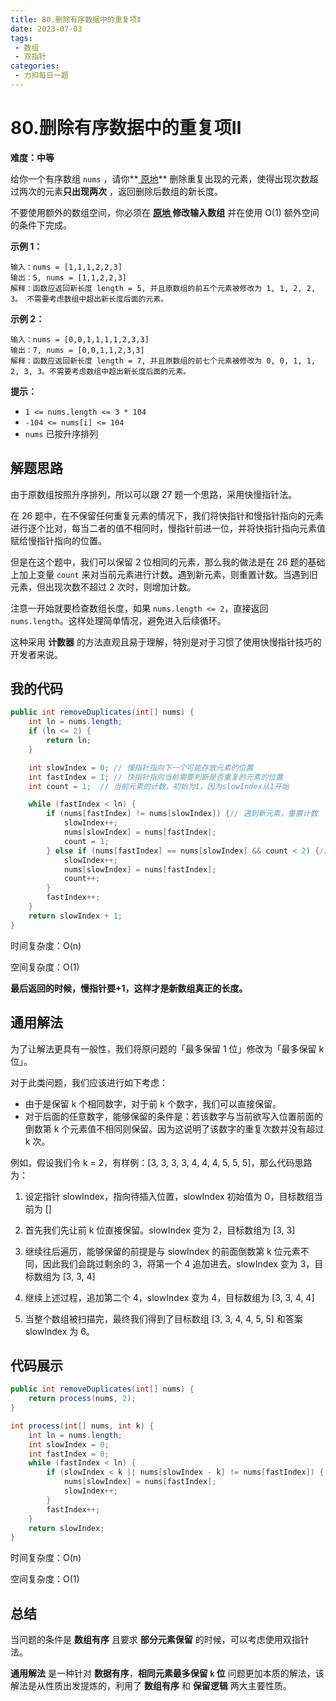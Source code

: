 ```yaml
---
title: 80.删除有序数据中的重复项Ⅱ
date: 2023-07-03
tags: 
 - 数组
 - 双指针
categories:
 - 力扣每日一题
---
```


# 80.删除有序数据中的重复项Ⅱ

**难度：中等**

给你一个有序数组 `nums` ，请你**[ 原地](http://baike.baidu.com/item/原地算法)** 删除重复出现的元素，使得出现次数超过两次的元素**只出现两次** ，返回删除后数组的新长度。

不要使用额外的数组空间，你必须在 **[原地 ](https://baike.baidu.com/item/原地算法)修改输入数组** 并在使用 O(1) 额外空间的条件下完成。

**示例 1：**

```
输入：nums = [1,1,1,2,2,3]
输出：5, nums = [1,1,2,2,3]
解释：函数应返回新长度 length = 5, 并且原数组的前五个元素被修改为 1, 1, 2, 2, 3。 不需要考虑数组中超出新长度后面的元素。
```

**示例 2：**

```
输入：nums = [0,0,1,1,1,1,2,3,3]
输出：7, nums = [0,0,1,1,2,3,3]
解释：函数应返回新长度 length = 7, 并且原数组的前七个元素被修改为 0, 0, 1, 1, 2, 3, 3。不需要考虑数组中超出新长度后面的元素。
```

**提示：**

- `1 <= nums.length <= 3 * 104`
- `-104 <= nums[i] <= 104`
- `nums` 已按升序排列

## 解题思路

由于原数组按照升序排列，所以可以跟 27 题一个思路，采用快慢指针法。

在 26 题中，在不保留任何重复元素的情况下，我们将快指针和慢指针指向的元素进行逐个比对，每当二者的值不相同时，慢指针前进一位，并将快指针指向元素值赋给慢指针指向的位置。

但是在这个题中，我们可以保留 2 位相同的元素，那么我的做法是在 26 题的基础上加上变量 `count` 来对当前元素进行计数。遇到新元素，则重置计数。当遇到旧元素，但出现次数不超过 2 次时，则增加计数。

注意一开始就要检查数组长度，如果 `nums.length <= 2`，直接返回 `nums.length`。这样处理简单情况，避免进入后续循环。

这种采用 **计数器** 的方法直观且易于理解，特别是对于习惯了使用快慢指针技巧的开发者来说。

## 我的代码

```java
public int removeDuplicates(int[] nums) {
    int ln = nums.length;
    if (ln <= 2) {
        return ln;
    }

    int slowIndex = 0; // 慢指针指向下一个可能存放元素的位置
    int fastIndex = 1; // 快指针指向当前需要判断是否重复的元素的位置
    int count = 1;  // 当前元素的计数，初始为1，因为slowIndex从1开始

    while (fastIndex < ln) {
        if (nums[fastIndex] != nums[slowIndex]) {// 遇到新元素，重置计数
            slowIndex++;
            nums[slowIndex] = nums[fastIndex];
            count = 1;
        } else if (nums[fastIndex] == nums[slowIndex] && count < 2) {// 当遇到旧元素，但出现次数不超过2次时，增加计数
            slowIndex++;
            nums[slowIndex] = nums[fastIndex];
            count++;
        }
        fastIndex++;
    }
    return slowIndex + 1;
}
```

时间复杂度：O(n)

空间复杂度：O(1)

**最后返回的时候，慢指针要+1，这样才是新数组真正的长度。**

## 通用解法

为了让解法更具有一般性，我们将原问题的「最多保留 1 位」修改为「最多保留 k 位」。

对于此类问题，我们应该进行如下考虑：

- 由于是保留 k 个相同数字，对于前 k 个数字，我们可以直接保留。
- 对于后面的任意数字，能够保留的条件是：若该数字与当前欲写入位置前面的倒数第 k 个元素值不相同则保留。因为这说明了该数字的重复次数并没有超过 k 次。

例如，假设我们令 k = 2，有样例：[3, 3, 3, 3, 4, 4, 4, 5, 5, 5]，那么代码思路为：

1. 设定指针 slowIndex，指向待插入位置，slowIndex 初始值为 0，目标数组当前为 []
2. 首先我们先让前 k 位直接保留。slowIndex 变为 2，目标数组为 [3, 3]

3. 继续往后遍历，能够保留的前提是与 slowIndex 的前面倒数第 k 位元素不同，因此我们会跳过剩余的 3，将第一个 4 追加进去。slowIndex 变为 3，目标数组为 [3, 3, 4]
4. 继续上述过程，追加第二个 4，slowIndex 变为 4，目标数组为 [3, 3, 4, 4]
5. 当整个数组被扫描完，最终我们得到了目标数组 [3, 3, 4, 4, 5, 5] 和答案 slowIndex 为 6。

## 代码展示

```java
public int removeDuplicates(int[] nums) {
    return process(nums, 2);
}

int process(int[] nums, int k) {
    int ln = nums.length;
    int slowIndex = 0;
    int fastIndex = 0;
    while (fastIndex < ln) {
        if (slowIndex < k || nums[slowIndex - k] != nums[fastIndex]) {
            nums[slowIndex] = nums[fastIndex];
            slowIndex++;
        }
        fastIndex++;
    }
    return slowIndex;
}
```

时间复杂度：O(n)

空间复杂度：O(1)

## 总结

当问题的条件是 **数组有序** 且要求 **部分元素保留** 的时候，可以考虑使用双指针法。

**通用解法** 是一种针对 **数据有序**，**相同元素最多保留 `k` 位** 问题更加本质的解法，该解法是从性质出发提炼的，利用了 **数组有序** 和 **保留逻辑** 两大主要性质。
